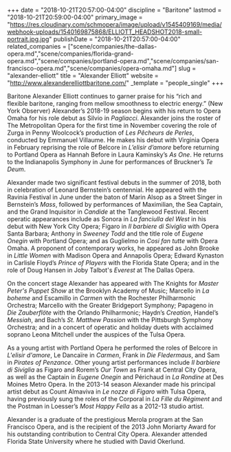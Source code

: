 +++
date = "2018-10-21T20:57:00-04:00"
discipline = "Baritone"
lastmod = "2018-10-21T20:59:00-04:00"
primary_image = "https://res.cloudinary.com/schmopera/image/upload/v1545409169/media/webhook-uploads/1540169875868/ELLIOTT_HEADSHOT2018-small-portrait.jpg.jpg"
publishDate = "2018-10-21T20:57:00-04:00"
related_companies = ["scene/companies/the-dallas-opera.md","scene/companies/florida-grand-opera.md","scene/companies/portland-opera.md","scene/companies/san-francisco-opera.md","scene/companies/opera-omaha.md"]
slug = "alexander-elliott"
title = "Alexander Elliott"
website = "http://www.alexanderelliottbaritone.com/"
_template = "people_single"
+++

Baritone Alexander Elliott continues to garner praise for his “rich and flexible baritone, ranging from mellow smoothness to electric energy.” (New York Observer) Alexander’s 2018-19 season begins with his return to Opera Omaha for his role debut as Silvio in *Pagliacci*. Alexander joins the roster of The Metropolitan Opera for the first time in November covering the role of Zurga in Penny Woolcock’s production of *Les Pêcheurs de Perles*, conducted by Emmanuel Villaume. He makes his debut with Virginia Opera in February reprising the role of Belcore in *L’elisir d’amore* before returning to Portland Opera as Hannah Before in Laura Kaminsky’s *As One*. He returns to the Indianapolis Symphony in June for performances of Bruckner’s *Te Deum*. 

Alexander made two significant festival debuts in the summer of 2018, both in celebration of Leonard Bernstein’s centennial. He appeared with the Ravinia Festival in June under the baton of Marin Alsop as a Street Singer in Bernstein’s *Mass*, followed by performances of Maximilian, the Sea Captain, and the Grand Inquisitor in *Candide* at the Tanglewood Festival. Recent operatic appearances include as Sonora in *La fanciulla del West* in his debut with New York City Opera; Figaro in *Il barbiere di Siviglia* with Opera Santa Barbara; Anthony in *Sweeney Todd* and the title role of *Eugene Onegin* with Portland Opera; and as Guglielmo in *Cosi fan tutte* with Opera Omaha. A proponent of contemporary works, he appeared as John Brooke in *Little Women* with Madison Opera and Annapolis Opera; Edward Kynaston in Carlisle Floyd’s *Prince of Players* with the Florida State Opera; and in the role of Doug Hansen in Joby Talbot's *Everest* at The Dallas Opera.

On the concert stage Alexander has appeared with The Knights for *Master Peter's Puppet Show* at the Brooklyn Academy of Music; Marcello in *La boheme* and Escamillo in *Carmen* with the Rochester Philharmonic Orchestra; Marcello with the Greater Bridgeport Symphony; Papageno in *Die Zauberflöte* with the Orlando Philharmonic; Haydn’s *Creation*, Handel’s *Messiah*, and Bach’s *St. Matthew Passion* with the Pittsburgh Symphony Orchestra; and in a concert of operatic and holiday duets with acclaimed soprano Leona Mitchell under the auspices of the Tulsa Opera.

As a young artist with Portland Opera he performed the roles of Belcore in *L'elisir d'amore*, Le Dancaïre in *Carmen*, Frank in *Die Fledermaus*, and Sam in *Pirates of Penzance*. Other young artist performances include *Il barbiere di Siviglia* as Figaro and Rorem’s *Our Town* as Frank at Central City Opera, as well as the Captain in *Eugene Onegin* and Périchaud in *La Rondine* at Des Moines Metro Opera. In the 2013-14 season Alexander made his principal artist debut as Count Almaviva in *Le nozze di Figaro* with Tulsa Opera, having previously sung the roles of the Corporal in *La Fille du Régiment* and the Postman in Loesser’s *Most Happy Fella* as a 2012-13 studio artist. 

Alexander is a graduate of the prestigious Merola program at the San Francisco Opera, and is the recipient of the 2013 John Moriarty Award for his outstanding contribution to Central City Opera. Alexander attended Florida State University where he studied with David Okerlund.
